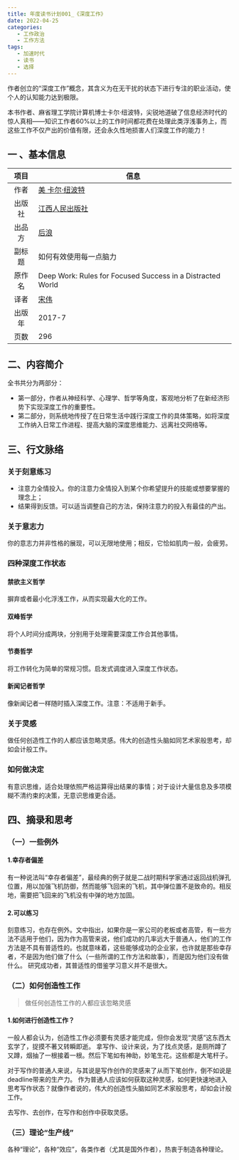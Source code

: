 ```yaml
---
title: 年度读书计划001_《深度工作》
date: 2022-04-25 
categories:
   - 工作政治
   - 工作方法
tags: 
   - 加速时代
   - 读书
   - 选择
---
```

作者创立的“深度工作”概念，其含义为在无干扰的状态下进行专注的职业活动，使个人的认知能力达到极限。
<!-- more -->

本书作者、麻省理工学院计算机博士卡尔·纽波特，尖锐地道破了信息经济时代的惊人真相——知识工作者60%以上的工作时间都花费在处理此类浮浅事务上，而这些工作不仅产出的价值有限，还会永久性地损害人们深度工作的能力！

## 一 、基本信息
|项目|信息|
|:----:|----|
作者|[美 卡尔·纽波特](https://book.douban.com/search/卡尔·纽波特)
出版社| [江西人民出版社](https://book.douban.com/press/2145)
出品方|[后浪](https://book.douban.com/producers/2)
副标题| 如何有效使用每一点脑力
原作名| Deep Work: Rules for Focused Success in a Distracted World
译者| [宋伟](https://book.douban.com/search/宋伟)
出版年|2017-7
页数|296

## 二、内容简介

全书共分为两部分：

- 第一部分，作者从神经科学、心理学、哲学等角度，客观地分析了在新经济形势下实现深度工作的重要性。
- 第二部分，则系统地传授了在日常生活中践行深度工作的具体策略，如将深度工作纳入日常工作进程、提高大脑的深度思维能力、远离社交网络等。

## 三、行文脉络
### 关于刻意练习
- 注意力全情投入。你的注意力全情投入到某个你希望提升的技能或想要掌握的理念上；
- 结果得到反馈。可以适当调整自己的方法，保持注意力的投入有最佳的产出。

### 关于意志力
你的意志力并非性格的展现，可以无限地使用；相反，它恰如肌肉一般，会疲劳。

### 四种深度工作状态
#### 禁欲主义哲学
摒弃或者最小化浮浅工作，从而实现最大化的工作。
#### 双峰哲学
将个人时间分成两块，分别用于处理需要深度工作合其他事情。
#### 节奏哲学
将工作转化为简单的常规习惯。启发式调度进入深度工作状态。
#### 新闻记者哲学
像新闻记者一样随时插入深度工作。注意：不适用于新手。

### 关于灵感
做任何创造性工作的人都应该忽略灵感。伟大的创造性头脑如同艺术家般思考，却如会计般工作。

### 如何做决定
有意识思维，适合处理依照严格运算得出结果的事情；对于设计大量信息及多项模糊不清约束的决策，无意识思维更合适。

## 四、摘录和思考
### （一）一些例外
#### 1.幸存者偏差
有一种说法叫“幸存者偏差”，最经典的例子就是二战时期科学家通过返回战机弹孔位置，用以加强飞机防御，然而能够飞回来的飞机，其中弹位置不是致命的。相反地，需要把飞回来的飞机没有中弹的地方加固。
#### 2.可以练习
刻意练习，也存在例外。文中指出，如果你是一家公司的老板或者高管，有一些方法不适用于他们，因为作为高管来说，他们成功的几率远大于普通人，他们的工作方法是不具有普适性的。也就意味着，这些能够成功的企业家，也许就是那些幸存者，不是因为他们做了什么（一些所谓的工作方法和故事），而是因为他们没有做什么。
研究成功者，其普适性的借鉴学习意义并不是很大。

### （二）如何创造性工作
> 做任何创造性工作的人都应该忽略灵感

#### 1.如何进行创造性工作？
一般人都会认为，创造性工作必须要有灵感才能完成，但你会发现“灵感”这东西太玄学了，捉摸不著又转瞬即逝。
拿写作、设计来说，为了找点灵感，是厕所蹲了又蹲，烟抽了一根接着一根。然后下笔如有神助，妙笔生花。这些都是大笔杆子。

对于写作的普通人来说，与其说是写作创作的灵感来了从而下笔创作，倒不如说是deadline带来的生产力。
作为普通人应该如何获取这种灵感，如何更快速地进入思考写作状态？就像作者说的，伟大的创造性头脑如同艺术家般思考，却如会计般工作。

去写作、去创作，在写作和创作中获取灵感。

### （三）理论“生产线”
各种“理论”，各种“效应”，各类作者（尤其是国外作者），热衷于制造各种理论。
